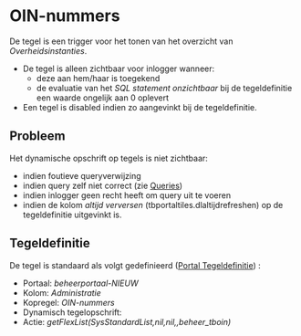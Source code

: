 # OIN-nummers

De tegel is een trigger voor het tonen van het overzicht van *Overheidsinstanties*.

  * De tegel is alleen zichtbaar voor inlogger wanneer: 
    * deze aan hem/haar is toegekend 
    * de evaluatie van het *SQL statement onzichtbaar* bij de tegeldefinitie een waarde ongelijk aan 0 oplevert
  * Een tegel is disabled indien zo aangevinkt bij de tegeldefinitie.

## Probleem

Het dynamische opschrift op tegels is niet zichtbaar:

  * indien foutieve queryverwijzing 
  * indien query zelf niet correct (zie [Queries](/docs/instellen_inrichten/queries.md))
  * indien inlogger geen recht heeft om query uit te voeren 
  * indien de kolom *altijd verversen* (tbportaltiles.dlaltijdrefreshen) op de tegeldefinitie uitgevinkt is.

## Tegeldefinitie

De tegel is standaard als volgt gedefinieerd ([Portal Tegeldefinitie](/docs/instellen_inrichten/portaldefinitie/portal_tegel.md)) :

  * Portaal: *beheerportaal-NIEUW*
  * Kolom: *Administratie*
  * Kopregel: *OIN-nummers*
  * Dynamisch tegelopschrift:
  * Actie: *getFlexList(SysStandardList,nil,nil,,beheer_tboin)*

